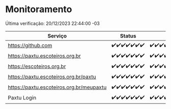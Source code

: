 # Monitoramento

Última verificação: 20/12/2023 22:44:00 -03

|Serviço|Status|Últimas 24h|
|---|---|---|
|https://github.com|<span title="2023-12-14: OK=24">✔️</span><span title="2023-12-15: OK=24">✔️</span><span title="2023-12-16: OK=24">✔️</span><span title="2023-12-17: OK=24">✔️</span><span title="2023-12-18: OK=24">✔️</span><span title="2023-12-19: OK=24">✔️</span><span title="2023-12-20: OK=2">✔️</span>|<span title="19/12/2023 23:04:00 -03 : 200">✔️</span><span title="20/12/2023 00:05:00 -03 : 200">✔️</span><span title="20/12/2023 01:06:00 -03 : 200">✔️</span><span title="20/12/2023 02:03:00 -03 : 200">✔️</span><span title="20/12/2023 03:07:00 -03 : 200">✔️</span><span title="20/12/2023 04:03:00 -03 : 200">✔️</span><span title="20/12/2023 05:07:00 -03 : 200">✔️</span><span title="20/12/2023 06:03:00 -03 : 200">✔️</span><span title="20/12/2023 07:04:00 -03 : 200">✔️</span><span title="20/12/2023 08:03:00 -03 : 200">✔️</span><span title="20/12/2023 09:09:00 -03 : 200">✔️</span><span title="20/12/2023 10:04:00 -03 : 200">✔️</span><span title="20/12/2023 11:03:00 -03 : 200">✔️</span><span title="20/12/2023 12:03:00 -03 : 200">✔️</span><span title="20/12/2023 13:06:00 -03 : 200">✔️</span><span title="20/12/2023 14:04:00 -03 : 200">✔️</span><span title="20/12/2023 15:07:00 -03 : 200">✔️</span><span title="20/12/2023 16:02:00 -03 : 200">✔️</span><span title="20/12/2023 17:06:00 -03 : 200">✔️</span><span title="20/12/2023 18:03:00 -03 : 200">✔️</span><span title="20/12/2023 19:05:00 -03 : 200">✔️</span><span title="20/12/2023 20:06:00 -03 : 200">✔️</span><span title="20/12/2023 21:30:00 -03 : 200">✔️</span><span title="20/12/2023 22:44:00 -03 : 200">✔️</span>|
|https://paxtu.escoteiros.org.br|<span title="2023-12-14: OK=24">✔️</span><span title="2023-12-15: OK=24">✔️</span><span title="2023-12-16: OK=24">✔️</span><span title="2023-12-17: OK=24">✔️</span><span title="2023-12-18: OK=24">✔️</span><span title="2023-12-19: OK=24">✔️</span><span title="2023-12-20: OK=2">✔️</span>|<span title="19/12/2023 23:04:00 -03 : 200">✔️</span><span title="20/12/2023 00:05:00 -03 : 200">✔️</span><span title="20/12/2023 01:06:00 -03 : 200">✔️</span><span title="20/12/2023 02:03:00 -03 : 200">✔️</span><span title="20/12/2023 03:07:00 -03 : 200">✔️</span><span title="20/12/2023 04:03:00 -03 : 200">✔️</span><span title="20/12/2023 05:07:00 -03 : 200">✔️</span><span title="20/12/2023 06:03:00 -03 : 200">✔️</span><span title="20/12/2023 07:04:00 -03 : 200">✔️</span><span title="20/12/2023 08:03:00 -03 : 200">✔️</span><span title="20/12/2023 09:09:00 -03 : 200">✔️</span><span title="20/12/2023 10:04:00 -03 : 200">✔️</span><span title="20/12/2023 11:03:00 -03 : 200">✔️</span><span title="20/12/2023 12:03:00 -03 : 200">✔️</span><span title="20/12/2023 13:06:00 -03 : 200">✔️</span><span title="20/12/2023 14:04:00 -03 : 200">✔️</span><span title="20/12/2023 15:07:00 -03 : 200">✔️</span><span title="20/12/2023 16:02:00 -03 : 200">✔️</span><span title="20/12/2023 17:06:00 -03 : 200">✔️</span><span title="20/12/2023 18:03:00 -03 : 200">✔️</span><span title="20/12/2023 19:05:00 -03 : 200">✔️</span><span title="20/12/2023 20:06:00 -03 : 200">✔️</span><span title="20/12/2023 21:30:00 -03 : 200">✔️</span><span title="20/12/2023 22:44:00 -03 : 200">✔️</span>|
|https://escoteiros.org.br|<span title="2023-12-14: OK=24">✔️</span><span title="2023-12-15: OK=24">✔️</span><span title="2023-12-16: OK=24">✔️</span><span title="2023-12-17: OK=24">✔️</span><span title="2023-12-18: OK=24">✔️</span><span title="2023-12-19: OK=24">✔️</span><span title="2023-12-20: OK=2">✔️</span>|<span title="19/12/2023 23:04:00 -03 : 200">✔️</span><span title="20/12/2023 00:05:00 -03 : 200">✔️</span><span title="20/12/2023 01:06:00 -03 : 200">✔️</span><span title="20/12/2023 02:03:00 -03 : 200">✔️</span><span title="20/12/2023 03:07:00 -03 : 200">✔️</span><span title="20/12/2023 04:03:00 -03 : 200">✔️</span><span title="20/12/2023 05:07:00 -03 : 200">✔️</span><span title="20/12/2023 06:03:00 -03 : 200">✔️</span><span title="20/12/2023 07:04:00 -03 : 200">✔️</span><span title="20/12/2023 08:03:00 -03 : 200">✔️</span><span title="20/12/2023 09:09:00 -03 : 200">✔️</span><span title="20/12/2023 10:04:00 -03 : 200">✔️</span><span title="20/12/2023 11:03:00 -03 : 200">✔️</span><span title="20/12/2023 12:03:00 -03 : 200">✔️</span><span title="20/12/2023 13:06:00 -03 : 200">✔️</span><span title="20/12/2023 14:04:00 -03 : 200">✔️</span><span title="20/12/2023 15:07:00 -03 : 200">✔️</span><span title="20/12/2023 16:02:00 -03 : 200">✔️</span><span title="20/12/2023 17:06:00 -03 : 200">✔️</span><span title="20/12/2023 18:03:00 -03 : 200">✔️</span><span title="20/12/2023 19:05:00 -03 : 200">✔️</span><span title="20/12/2023 20:06:00 -03 : 200">✔️</span><span title="20/12/2023 21:30:00 -03 : 200">✔️</span><span title="20/12/2023 22:44:00 -03 : 200">✔️</span>|
|https://paxtu.escoteiros.org.br/paxtu|<span title="2023-12-14: OK=24">✔️</span><span title="2023-12-15: OK=24">✔️</span><span title="2023-12-16: OK=24">✔️</span><span title="2023-12-17: OK=24">✔️</span><span title="2023-12-18: OK=24">✔️</span><span title="2023-12-19: OK=24">✔️</span><span title="2023-12-20: OK=2">✔️</span>|<span title="19/12/2023 23:04:00 -03 : 200">✔️</span><span title="20/12/2023 00:05:00 -03 : 200">✔️</span><span title="20/12/2023 01:06:00 -03 : 200">✔️</span><span title="20/12/2023 02:03:00 -03 : 200">✔️</span><span title="20/12/2023 03:07:00 -03 : 200">✔️</span><span title="20/12/2023 04:03:00 -03 : 200">✔️</span><span title="20/12/2023 05:07:00 -03 : 200">✔️</span><span title="20/12/2023 06:03:00 -03 : 200">✔️</span><span title="20/12/2023 07:04:00 -03 : 200">✔️</span><span title="20/12/2023 08:03:00 -03 : 200">✔️</span><span title="20/12/2023 09:09:00 -03 : 200">✔️</span><span title="20/12/2023 10:04:00 -03 : 200">✔️</span><span title="20/12/2023 11:03:00 -03 : 200">✔️</span><span title="20/12/2023 12:03:00 -03 : 200">✔️</span><span title="20/12/2023 13:06:00 -03 : 200">✔️</span><span title="20/12/2023 14:04:00 -03 : 200">✔️</span><span title="20/12/2023 15:07:00 -03 : 200">✔️</span><span title="20/12/2023 16:02:00 -03 : 200">✔️</span><span title="20/12/2023 17:06:00 -03 : 200">✔️</span><span title="20/12/2023 18:03:00 -03 : 200">✔️</span><span title="20/12/2023 19:05:00 -03 : 200">✔️</span><span title="20/12/2023 20:06:00 -03 : 200">✔️</span><span title="20/12/2023 21:30:00 -03 : 200">✔️</span><span title="20/12/2023 22:44:00 -03 : 200">✔️</span>|
|https://paxtu.escoteiros.org.br/meupaxtu|<span title="2023-12-14: OK=24">✔️</span><span title="2023-12-15: OK=24">✔️</span><span title="2023-12-16: OK=24">✔️</span><span title="2023-12-17: OK=24">✔️</span><span title="2023-12-18: OK=24">✔️</span><span title="2023-12-19: OK=24">✔️</span><span title="2023-12-20: OK=2">✔️</span>|<span title="19/12/2023 23:04:00 -03 : 200">✔️</span><span title="20/12/2023 00:05:00 -03 : 200">✔️</span><span title="20/12/2023 01:06:00 -03 : 200">✔️</span><span title="20/12/2023 02:03:00 -03 : 200">✔️</span><span title="20/12/2023 03:07:00 -03 : 200">✔️</span><span title="20/12/2023 04:03:00 -03 : 200">✔️</span><span title="20/12/2023 05:07:00 -03 : 200">✔️</span><span title="20/12/2023 06:03:00 -03 : 200">✔️</span><span title="20/12/2023 07:04:00 -03 : 200">✔️</span><span title="20/12/2023 08:03:00 -03 : 200">✔️</span><span title="20/12/2023 09:09:00 -03 : 200">✔️</span><span title="20/12/2023 10:04:00 -03 : 200">✔️</span><span title="20/12/2023 11:03:00 -03 : 200">✔️</span><span title="20/12/2023 12:03:00 -03 : 200">✔️</span><span title="20/12/2023 13:06:00 -03 : 200">✔️</span><span title="20/12/2023 14:04:00 -03 : 200">✔️</span><span title="20/12/2023 15:07:00 -03 : 200">✔️</span><span title="20/12/2023 16:02:00 -03 : 200">✔️</span><span title="20/12/2023 17:06:00 -03 : 200">✔️</span><span title="20/12/2023 18:03:00 -03 : 200">✔️</span><span title="20/12/2023 19:05:00 -03 : 200">✔️</span><span title="20/12/2023 20:06:00 -03 : 200">✔️</span><span title="20/12/2023 21:30:00 -03 : 200">✔️</span><span title="20/12/2023 22:44:00 -03 : 200">✔️</span>|
|Paxtu Login|<span title="2023-12-14: OK=24">✔️</span><span title="2023-12-15: OK=24">✔️</span><span title="2023-12-16: OK=24">✔️</span><span title="2023-12-17: OK=24">✔️</span><span title="2023-12-18: OK=24">✔️</span><span title="2023-12-19: OK=24">✔️</span><span title="2023-12-20: OK=2">✔️</span>|<span title="19/12/2023 23:04:00 -03 : 200">✔️</span><span title="20/12/2023 00:05:00 -03 : 200">✔️</span><span title="20/12/2023 01:06:00 -03 : 200">✔️</span><span title="20/12/2023 02:03:00 -03 : 200">✔️</span><span title="20/12/2023 03:07:00 -03 : 200">✔️</span><span title="20/12/2023 04:03:00 -03 : 200">✔️</span><span title="20/12/2023 05:07:00 -03 : 200">✔️</span><span title="20/12/2023 06:03:00 -03 : 200">✔️</span><span title="20/12/2023 07:04:00 -03 : 200">✔️</span><span title="20/12/2023 08:03:00 -03 : 200">✔️</span><span title="20/12/2023 09:09:00 -03 : 200">✔️</span><span title="20/12/2023 10:04:00 -03 : 200">✔️</span><span title="20/12/2023 11:03:00 -03 : 200">✔️</span><span title="20/12/2023 12:03:00 -03 : 200">✔️</span><span title="20/12/2023 13:06:00 -03 : 200">✔️</span><span title="20/12/2023 14:04:00 -03 : 200">✔️</span><span title="20/12/2023 15:07:00 -03 : 200">✔️</span><span title="20/12/2023 16:02:00 -03 : 200">✔️</span><span title="20/12/2023 17:06:00 -03 : 200">✔️</span><span title="20/12/2023 18:03:00 -03 : 200">✔️</span><span title="20/12/2023 19:05:00 -03 : 200">✔️</span><span title="20/12/2023 20:06:00 -03 : 200">✔️</span><span title="20/12/2023 21:30:00 -03 : 200">✔️</span><span title="20/12/2023 22:44:00 -03 : 200">✔️</span>|
